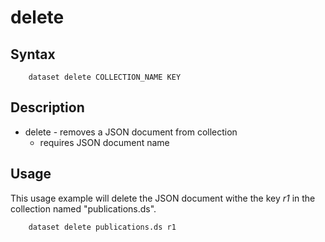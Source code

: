 delete
======

Syntax
------

```shell
    dataset delete COLLECTION_NAME KEY
```

Description
-----------

- delete - removes a JSON document from collection
  - requires JSON document name

Usage
-----

This usage example will delete the JSON document withe the key _r1_ in 
the collection named "publications.ds".

```shell
    dataset delete publications.ds r1
```

